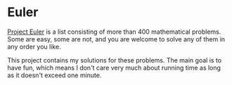 Euler
=====

[Project Euler](http://projecteuler.net) is a list consisting of more than 400 mathematical problems. Some are easy, some are not, and you are welcome to solve any of them in any order you like.

This project contains my solutions for these problems. The main goal is to have fun, which means I don't care very much about running time as long as it doesn't exceed one minute.
